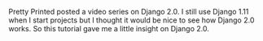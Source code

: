 Pretty Printed posted a video series on Django 2.0. I still use Django 1.11 when I start projects but I thought it would be nice to see how Django 2.0 works. So this tutorial gave me a little insight on Django 2.0.
